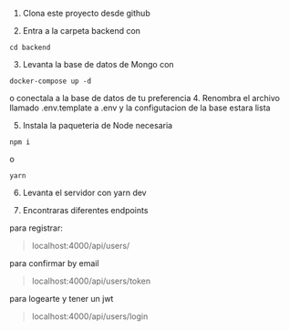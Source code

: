 1. Clona este proyecto desde github

2. Entra a la carpeta backend con 
```
cd backend
```
3. Levanta la base de datos de Mongo con 
```
docker-compose up -d
```
o conectala a la base de datos de tu preferencia
4. Renombra el archivo llamado .env.template a .env y la configutacion de la base estara lista

5. Instala la paqueteria de Node necesaria
```
npm i 
```
o
```
yarn
```
6. Levanta el servidor con yarn dev

7. Encontraras diferentes endpoints 

para registrar:

> localhost:4000/api/users/

para confirmar by email

>localhost:4000/api/users/token

para logearte y tener un jwt

>localhost:4000/api/users/login

